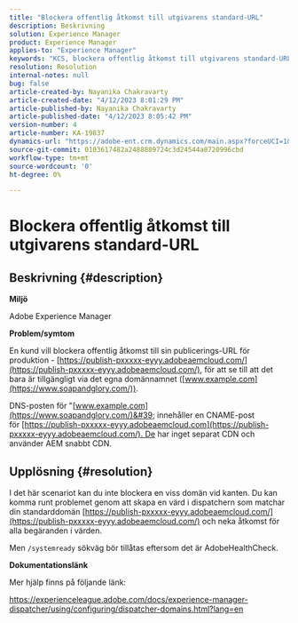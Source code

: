 ```yaml
---
title: "Blockera offentlig åtkomst till utgivarens standard-URL"
description: Beskrivning
solution: Experience Manager
product: Experience Manager
applies-to: "Experience Manager"
keywords: "KCS, blockera offentlig åtkomst till utgivarens standard-URL, AEM"
resolution: Resolution
internal-notes: null
bug: false
article-created-by: Nayanika Chakravarty
article-created-date: "4/12/2023 8:01:29 PM"
article-published-by: Nayanika Chakravarty
article-published-date: "4/12/2023 8:05:42 PM"
version-number: 4
article-number: KA-19837
dynamics-url: "https://adobe-ent.crm.dynamics.com/main.aspx?forceUCI=1&pagetype=entityrecord&etn=knowledgearticle&id=b4dd55ce-6cd9-ed11-a7c7-6045bd006b4b"
source-git-commit: 0103617482a2488889724c3d24544a8720996cbd
workflow-type: tm+mt
source-wordcount: '0'
ht-degree: 0%

---
```


# Blockera offentlig åtkomst till utgivarens standard-URL

## Beskrivning {#description}


<b>Miljö</b>

Adobe Experience Manager

<b>Problem/symtom</b>

En kund vill blockera offentlig åtkomst till sin publicerings-URL för produktion - [https://publish-pxxxxx-eyyy.adobeaemcloud.com/](https://publish-pxxxxx-eyyy.adobeaemcloud.com/), för att se till att det bara är tillgängligt via det egna domännamnet ([www.example.com](https://www.soapandglory.com/)).

DNS-posten för &quot;[www.example.com](https://www.soapandglory.com/)&#39; innehåller en CNAME-post för [https://publish-pxxxxx-eyyy.adobeaemcloud.com](https://publish-pxxxxx-eyyy.adobeaemcloud.com/). De har inget separat CDN och använder AEM snabbt CDN.


## Upplösning {#resolution}


I det här scenariot kan du inte blockera en viss domän vid kanten. Du kan komma runt problemet genom att skapa en värd i dispatchern som matchar din standarddomän [https://publish-pxxxxx-eyyy.adobeaemcloud.com/](https://publish-pxxxxx-eyyy.adobeaemcloud.com/) och neka åtkomst för alla begäranden i värden.

Men `/systemready` sökväg bör tillåtas eftersom det är AdobeHealthCheck.

<b>Dokumentationslänk</b>

Mer hjälp finns på följande länk:

https://experienceleague.adobe.com/docs/experience-manager-dispatcher/using/configuring/dispatcher-domains.html?lang=en
